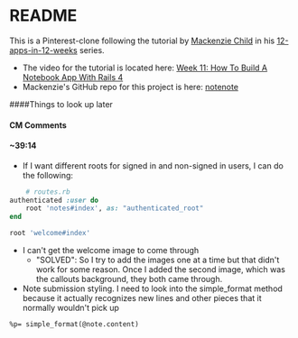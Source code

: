 # README

This is a Pinterest-clone following the tutorial by [Mackenzie Child](https://mackenziechild.me/) in his
[12-apps-in-12-weeks](https://mackenziechild.me/12-in-12/) series.  
* The video for the tutorial is located here: [Week 11: How To Build A Notebook App With Rails 4](https://mackenziechild.me/12-in-12/11/)
* Mackenzie's GitHub repo for this project is here: [notenote](https://github.com/mackenziechild/notenote)


####Things to look up later


#### CM Comments


#### ~39:14
* If I want different roots for signed in and non-signed in users, I can do the following:
```ruby
	# routes.rb
authenticated :user do
	root 'notes#index', as: "authenticated_root"  	
end

root 'welcome#index'
```

* I can't get the welcome image to come through
  * "SOLVED": So I try to add the images one at a time but that didn't work for some reason.  Once I added the second image,
	which was the callouts background, they both came through.
* Note submission styling.  I need to look into the simple_format method because it actually recognizes new lines and other pieces that it normally wouldn't pick up
```haml
%p= simple_format(@note.content)
```
